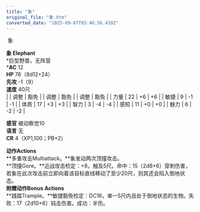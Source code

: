 ```yaml
---
title: "象"
original_file: "象.htm"
converted_date: "2025-09-07T05:46:56.439Z"
---
```


﻿ 象   

****象 Elephant****  
*巨型野兽，无阵营  
***AC** 12  
**HP** 76（8d12+24）  
**先攻** \-1（9）  
**速度** 40尺  
|  | 调整 | 豁免 |  | 调整 | 豁免 |  | 调整 | 豁免 |
| 力量 | 22 | +6 | +6 |  | 敏捷 | 9 | -1 | -1 |  | 体质 | 17 | +3 | +3 |
| 智力 | 3 | -4 | -4 |  | 感知 | 11 | +0 | +0 |  | 魅力 | 6 | -2 | -2 |

**感官** 被动察觉10  
**语言** 无  
**CR** 4（XP1,100；PB+2）

****动作Actions****  
**多重攻击Multiattack。**象发动两次顶撞攻击。  
**顶撞Gore。**近战攻击检定：+8，触及5尺。命中：15（2d8+6）穿刺伤害，若象在此次攻击前立即向着该目标直线移动了至少20尺，则其还会陷入倒地状态。  
****附赠动作Bonus Actions****  
**践踏Trample。**敏捷豁免检定：DC16，单一5尺内且处于倒地状态的生物。失败：17（2d10+6）钝击伤害。成功：半伤。